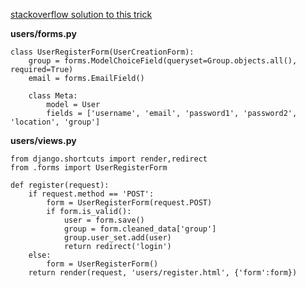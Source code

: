 [stackoverflow solution to this trick](https://stackoverflow.com/questions/57986332/)

**users/forms.py**

    class UserRegisterForm(UserCreationForm):
        group = forms.ModelChoiceField(queryset=Group.objects.all(), required=True)
        email = forms.EmailField()

        class Meta:
            model = User
            fields = ['username', 'email', 'password1', 'password2', 'location', 'group']
        
**users/views.py**

    from django.shortcuts import render,redirect
    from .forms import UserRegisterForm

    def register(request):
        if request.method == 'POST':
            form = UserRegisterForm(request.POST)
            if form.is_valid():
                user = form.save()
                group = form.cleaned_data['group']        
                group.user_set.add(user)
                return redirect('login')
        else:
            form = UserRegisterForm()
        return render(request, 'users/register.html', {'form':form})
